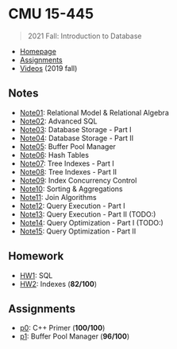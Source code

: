 # CMU 15-445

> 2021 Fall: Introduction to Database

* [Homepage](https://15445.courses.cs.cmu.edu/fall2021)
* [Assignments](https://15445.courses.cs.cmu.edu/fall2021/assignments.html)
* [Videos](https://www.youtube.com/watch?v=oeYBdghaIjc&list=PLSE8ODhjZXjbohkNBWQs_otTrBTrjyohi) (2019 fall)

## Notes

* [Note01](./Notes/Note01.md): Relational Model & Relational Algebra
* [Note02](./Notes/Note02.md): Advanced SQL
* [Note03](./Notes/Note03.md): Database Storage - Part I
* [Note04](./Notes/Note04.md): Database Storage - Part II
* [Note05](./Notes/Note05.md): Buffer Pool Manager
* [Note06](./Notes/Note06.md): Hash Tables
* [Note07](./Notes/Note07.md): Tree Indexes - Part I
* [Note08](./Notes/Note08.md): Tree Indexes - Part II
* [Note09](./Notes/Note09.md): Index Concurrency Control
* [Note10](./Notes/Note10.md): Sorting & Aggregations
* [Note11](./Notes/Note11.md): Join Algorithms
* [Note12](./Notes/Note12.md): Query Execution - Part I
* [Note13](./Notes/Note13.md): Query Execution - Part II (TODO:)
* [Note14](./Notes/Note14.md): Query Optimization - Part I (TODO:)
* [Note15](./Notes/Note15.md): Query Optimization - Part II

## Homework

* [HW1](./Homework/hw1): SQL
* [HW2](./Homework/hw2.pdf): Indexes (**82/100**)

## Assignments

* [p0](https://github.com/huang-feiyu/bustub-labs/tree/p0): C++ Primer (**100/100**)
* [p1](https://github.com/huang-feiyu/bustub-labs/tree/p1): Buffer Pool Manager (**96/100**)

